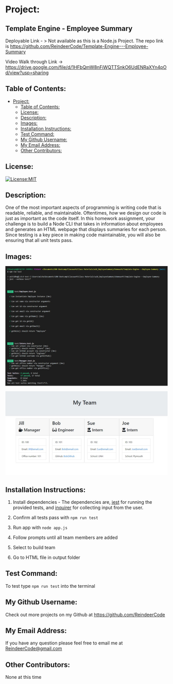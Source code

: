 # Project:
<h2> Template Engine - Employee Summary </h2>

Deployable Link - > Not available as this is a Node.js Project. The repo link is https://github.com/ReindeerCode/Template-Engine---Employee-Summary

Video Walk through Link -> https://drive.google.com/file/d/1HFbQmW8nFiWQTTSnkO6UdENRaXYn4pOd/view?usp=sharing

## Table of Contents: 
- [Project:](#project)
  - [Table of Contents:](#table-of-contents)
  - [License:](#license)
  - [Description:](#description)
  - [Images:](#images)
  - [Installation Instructions:](#installation-instructions)
  - [Test Command:](#test-command)
  - [My Github Username:](#my-github-username)
  - [My Email Address:](#my-email-address)
  - [Other Contributors:](#other-contributors)

## License:
[![License:MIT](https://img.shields.io/badge/License-MIT-yellow.svg)](https://opensource.org/licenses/MIT)

## Description:
One of the most important aspects of programming is writing code that is readable, reliable, and maintainable. Oftentimes, *how* we design our code is just as important as the code itself. In this homework assignment, your challenge is to build a Node CLI that takes in information about employees and generates an HTML webpage that displays summaries for each person. Since testing is a key piece in making code maintainable, you will also be ensuring that all unit tests pass.

## Images:
![Project Screenshot](./Assets/tests.jpg)

![Project Screenshot](./Assets/teamOutput.jpg)

## Installation Instructions: 
1) Install dependencies - The dependencies are, [jest](https://jestjs.io/) for running the provided tests, and [inquirer](https://www.npmjs.com/package/inquirer) for collecting input from the user. 

2) Confirm all tests pass with `npm run test`

3) Run app with `node app.js` 

4) Follow prompts until all team members are added

5) Select to build team

6) Go to HTML file in output folder

## Test Command: 
To test type `npm run test` into the terminal

## My Github Username: 
Check out more projects on my Github at https://github.com/ReindeerCode

## My Email Address:
If you have any question please feel free to email me at ReindeerCode@gmail.com

## Other Contributors:
None at this time
